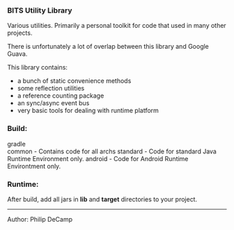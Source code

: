 ### BITS Utility Library
Various utilities. Primarily a personal toolkit for code that used in many other projects.

There is unfortunately a lot of overlap between this library and Google Guava. 

This library contains:
- a bunch of static convenience methods
- some reflection utilities
- a reference counting package
- an sync/async event bus
- very basic tools for dealing with runtime platform

### Build:
gradle  
common - Contains code for all archs
standard - Code for standard Java Runtime Environment only.
android - Code for Android Runtime Environtment only.


### Runtime:
After build, add all jars in **lib** and **target** directories to your project.

---
Author: Philip DeCamp

